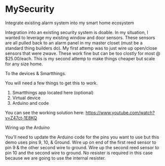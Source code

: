 # MySecurity
Integrate existing alarm system into my smart home ecosystem

Integration into an existing security system is doable.  In my situation, I wanted to leverage my existing window and door sensors.  These sensors are all pulled back to an alarm panel in my master closet (must be a standard thing builders do).  My first attemp was to just wire up open/close sensors that were zwave.  These work fine but can be too clostly for most @ $25.00/each.  This is my second attemp to make things cheaper but scale for any size home.

To the devices & Smartthings.

You will need a few things to get this to work.
 1) Smartthings app located here (optional)
 2) Virtual device
 3) Arduino and code
 
 You can see the working solution here: https://www.youtube.com/watch?v=Z47ct-1E8KQ
 
 
 Wiring up the Arduino
 
 You'll need to update the Arduino code for the pins you want to use but this demo uses pins 9, 10, & Ground.  Wire up on end of the first reed sensor to pin 9 & the other second wire to ground.  Wire up the second reed sensor to pin 10 and the second wire to ground.  No resister is required in this case because we are going to use the internal resister.
 
 
 
 
